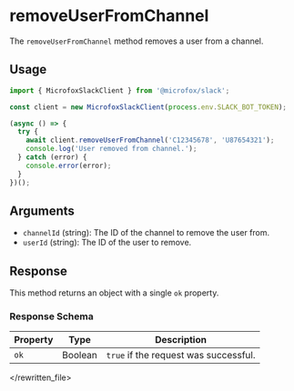 # removeUserFromChannel

The `removeUserFromChannel` method removes a user from a channel.

## Usage

```typescript
import { MicrofoxSlackClient } from '@microfox/slack';

const client = new MicrofoxSlackClient(process.env.SLACK_BOT_TOKEN);

(async () => {
  try {
    await client.removeUserFromChannel('C12345678', 'U87654321');
    console.log('User removed from channel.');
  } catch (error) {
    console.error(error);
  }
})();
```

## Arguments

-   `channelId` (string): The ID of the channel to remove the user from.
-   `userId` (string): The ID of the user to remove.

## Response

This method returns an object with a single `ok` property.

### Response Schema

| Property | Type    | Description                           |
| -------- | ------- | ------------------------------------- |
| `ok`     | Boolean | `true` if the request was successful. |

</rewritten_file> 